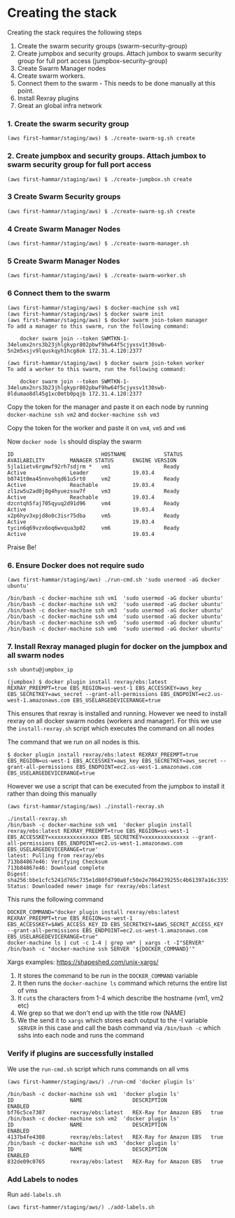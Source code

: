 # Creating the stack

Creating the stack requires the following steps

1. Create the swarm security groups (swarm-security-group)
2. Create jumpbox and security groups. Attach jumbox to swarm security group for full port access (jumpbox-security-group)
3. Create Swarm Manager nodes
5. Create swarm workers. 
6. Connect them to the swarm - This needs to be done manually at this point.
7. Install Rexray plugins
8. Great an global infra network


### 1. Create the swarm security group

```
(aws first-hammar/staging/aws) $ ./create-swarm-sg.sh create
```

### 2. Create jumpbox and security groups. Attach jumbox to swarm security group for full port access

```
(aws first-hammar/staging/aws) $ ./create-jumpbox.sh create
```

### 3 Create Swarm Security groups

```
(aws first-hammar/staging/aws) $ ./create-swarm-sg.sh create
```

### 4 Create Swarm Manager Nodes
```
(aws first-hammar/staging/aws) $ ./create-swarm-manager.sh
```

### 5 Create Swarm Manager Nodes

```
(aws first-hammar/staging/aws) $ ./create-swarm-worker.sh
```

### 6 Connect them to the swarm

```
(aws first-hammar/staging/aws) $ docker-machine ssh vm1
(aws first-hammar/staging/aws) $ docker swarm init 
(aws first-hammar/staging/aws) $ docker swarm join-token manager
To add a manager to this swarm, run the following command:

    docker swarm join --token SWMTKN-1-34elumx2nrs3b23jhlgkypr802pbwf9hw64f5cjyxsv1t30swb-5n2m5xsjv9lquskqyh1hcg8ok 172.31.4.120:2377

(aws first-hammar/staging/aws) $ docker swarm join-token worker
To add a worker to this swarm, run the following command:

    docker swarm join --token SWMTKN-1-34elumx2nrs3b23jhlgkypr802pbwf9hw64f5cjyxsv1t30swb-8ldumao8dl45g1xc0mtb0pqjb 172.31.4.120:2377

```

Copy the token for the manager and paste it on each node by running `docker-machine ssh vm2` and `docker-machine ssh vm3`

Copy the token for the worker and paste it on `vm4`, `vm5` and `vm6`

Now `docker node ls` should display the swarm

```
ID                            HOSTNAME            STATUS              AVAILABILITY        MANAGER STATUS      ENGINE VERSION
5jla1ietv6rgmwf92rh7sdjrm *   vm1                 Ready               Active              Leader              19.03.4
b0741t0ma45nnvohqd61u5rt0     vm2                 Ready               Active              Reachable           19.03.4
zl1zw5u2ad0j8g4hyuezssw7f     vm3                 Ready               Active              Reachable           19.03.4
dzcntqh5faj705qyuq2d91d96     vm4                 Ready               Active                                  19.03.4
x2p6hyv3xpjd8o0c3isr75dba     vm5                 Ready               Active                                  19.03.4
tycin6q69vzx6oq6wvqua3p02     vm6                 Ready               Active                                  19.03.4
```

Praise Be!

### 6. Ensure Docker does not require sudo

```
(aws first-hammar/staging/aws) ./run-cmd.sh 'sudo usermod -aG docker ubuntu'

/bin/bash -c docker-machine ssh vm1  'sudo usermod -aG docker ubuntu' 
/bin/bash -c docker-machine ssh vm2  'sudo usermod -aG docker ubuntu' 
/bin/bash -c docker-machine ssh vm3  'sudo usermod -aG docker ubuntu' 
/bin/bash -c docker-machine ssh vm4  'sudo usermod -aG docker ubuntu' 
/bin/bash -c docker-machine ssh vm5  'sudo usermod -aG docker ubuntu' 
/bin/bash -c docker-machine ssh vm6  'sudo usermod -aG docker ubuntu' 
```

### 7. Install Rexray managed plugin for docker on the jumpbox and all swarm nodes


```
ssh ubuntu@jumpbox_ip

(jumpbox) $ docker plugin install rexray/ebs:latest REXRAY_PREEMPT=true EBS_REGION=us-west-1 EBS_ACCESSKEY=aws_key EBS_SECRETKEY=aws_secret --grant-all-permissions EBS_ENDPOINT=ec2.us-west-1.amazonaws.com EBS_USELARGEDEVICERANGE=true

```

This ensures that rexray is installed and running. However we need to install rexray on all docker swarm nodes (workers and manager). For this we use the `install-rexray.sh` script which executes the command on all nodes

The command that we run on all nodes is this.

```
$ docker plugin install rexray/ebs:latest REXRAY_PREEMPT=true EBS_REGION=us-west-1 EBS_ACCESSKEY=aws_key EBS_SECRETKEY=aws_secret --grant-all-permissions EBS_ENDPOINT=ec2.us-west-1.amazonaws.com EBS_USELARGEDEVICERANGE=true
```

However we use a script that can be executed from the jumpbox to install it rather than doing this manually

```
(aws first-hammar/staging/aws) ./install-rexray.sh

./install-rexray.sh 
/bin/bash -c docker-machine ssh vm1  'docker plugin install rexray/ebs:latest REXRAY_PREEMPT=true EBS_REGION=us-west-1 EBS_ACCESSKEY=xxxxxxxxxxxxxxx EBS_SECRETKEY=xxxxxxxxxxxxxx --grant-all-permissions EBS_ENDPOINT=ec2.us-west-1.amazonaws.com EBS_USELARGEDEVICERANGE=true' 
latest: Pulling from rexray/ebs
713b84867e46: Verifying Checksum
713b84867e46: Download complete
Digest: sha256:bbe1cfc5241d765c735e1d80fd790a0fc50e2e7064239255c4b61397a16c3355
Status: Downloaded newer image for rexray/ebs:latest

```

This runs the following command

```
DOCKER_COMMAND="docker plugin install rexray/ebs:latest REXRAY_PREEMPT=true EBS_REGION=us-west-1 EBS_ACCESSKEY=$AWS_ACCESS_KEY_ID EBS_SECRETKEY=$AWS_SECRET_ACCESS_KEY --grant-all-permissions EBS_ENDPOINT=ec2.us-west-1.amazonaws.com EBS_USELARGEDEVICERANGE=true"
docker-machine ls | cut -c 1-4 | grep vm* | xargs -t -I"SERVER" /bin/bash -c "docker-machine ssh SERVER '${DOCKER_COMMAND}'"
```

Xargs examples: https://shapeshed.com/unix-xargs/

1. It stores the command to be run in the `DOCKER_COMMAND` variable
2. It then runs the `docker-machine ls` command which returns the entire list of vms
3. It `cut`s the characters from 1-4 which describe the hostname (vm1, vm2 etc)
4. We grep so that we don't end up with the title row (NAME)
5. We the send it to `xargs` which stores each output to the -I variable `SERVER` in this case and call the bash command via `/bin/bash -c` which sshs into each node and runs the command

### Verify if plugins are successfully installed

We use the `run-cmd.sh` script which runs commands on all vms

```
(aws first-hammer/staging/aws/) ./run-cmd 'docker plugin ls'

/bin/bash -c docker-machine ssh vm1  'docker plugin ls' 
ID                  NAME                DESCRIPTION              ENABLED
bf76c5ce7307        rexray/ebs:latest   REX-Ray for Amazon EBS   true
/bin/bash -c docker-machine ssh vm2  'docker plugin ls' 
ID                  NAME                DESCRIPTION              ENABLED
4137b4fe4308        rexray/ebs:latest   REX-Ray for Amazon EBS   true
/bin/bash -c docker-machine ssh vm3  'docker plugin ls' 
ID                  NAME                DESCRIPTION              ENABLED
832de09c0765        rexray/ebs:latest   REX-Ray for Amazon EBS   true

```
### Add Labels to nodes

Run `add-labels.sh`

```
(aws first-hammer/staging/aws/) ./add-labels.sh
```
